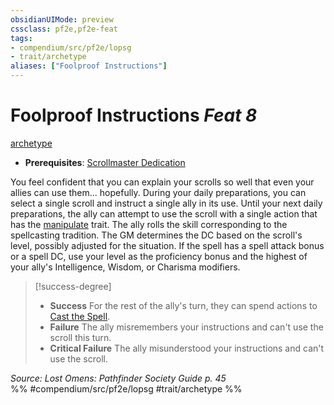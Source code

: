 ```yaml
---
obsidianUIMode: preview
cssclass: pf2e,pf2e-feat
tags:
- compendium/src/pf2e/lopsg
- trait/archetype
aliases: ["Foolproof Instructions"]
---
```

# Foolproof Instructions  *Feat 8*  
[archetype](../../Rules/traits/archetype.md)  

- **Prerequisites**: [Scrollmaster Dedication](scrollmaster-dedication-locg.md)

You feel confident that you can explain your scrolls so well that even your allies can use them... hopefully. During your daily preparations, you can select a single scroll and instruct a single ally in its use. Until your next daily preparations, the ally can attempt to use the scroll with a single action that has the [manipulate](../../Rules/traits/manipulate.md) trait. The ally rolls the skill corresponding to the spellcasting tradition. The GM determines the DC based on the scroll's level, possibly adjusted for the situation. If the spell has a spell attack bonus or a spell DC, use your level as the proficiency bonus and the highest of your ally's Intelligence, Wisdom, or Charisma modifiers.

> [!success-degree] 
> - **Success** For the rest of the ally's turn, they can spend actions to [Cast the Spell](../../Rules/actions/cast-a-spell.md).
> - **Failure** The ally misremembers your instructions and can't use the scroll this turn.
> - **Critical Failure** The ally misunderstood your instructions and can't use the scroll.

*Source: Lost Omens: Pathfinder Society Guide p. 45*  
%% #compendium/src/pf2e/lopsg #trait/archetype %%